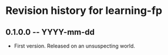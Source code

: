 # Revision history for learning-fp

## 0.1.0.0 -- YYYY-mm-dd

* First version. Released on an unsuspecting world.

